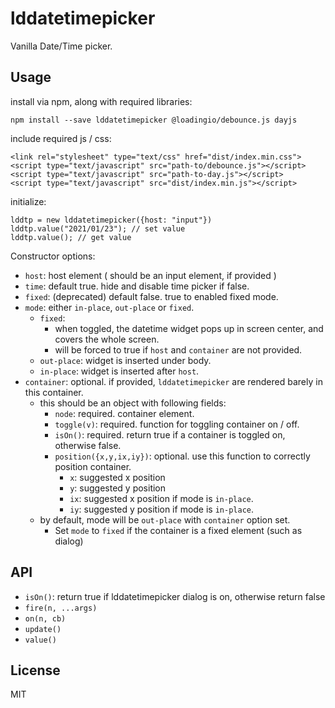 # lddatetimepicker

Vanilla Date/Time picker.


## Usage

install via npm, along with required libraries:

    npm install --save lddatetimepicker @loadingio/debounce.js dayjs


include required js / css:

    <link rel="stylesheet" type="text/css" href="dist/index.min.css">
    <script type="text/javascript" src="path-to/debounce.js"></script>
    <script type="text/javascript" src="path-to-day.js"></script>
    <script type="text/javascript" src="dist/index.min.js"></script>


initialize:

    lddtp = new lddatetimepicker({host: "input"})
    lddtp.value("2021/01/23"); // set value
    lddtp.value(); // get value


Constructor options:

 - `host`: host element ( should be an input element, if provided )
 - `time`: default true. hide and disable time picker if false.
 - `fixed`: (deprecated) default false. true to enabled fixed mode.
 - `mode`: either `in-place`, `out-place` or `fixed`.
   - `fixed`:
     - when toggled, the datetime widget pops up in screen center, and covers the whole screen.
     - will be forced to true if `host` and `container` are not provided.
   - `out-place`: widget is inserted under body.
   - `in-place`: widget is inserted after `host`.
 - `container`: optional. if provided, `lddatetimepicker` are rendered barely in this container.
   - this should be an object with following fields:
     - `node`: required. container element.
     - `toggle(v)`: required. function for toggling container on / off.
     - `isOn()`: required. return true if a container is toggled on, otherwise false.
     - `position({x,y,ix,iy})`: optional. use this function to correctly position container.
       - `x`: suggested x position
       - `y`: suggested y position
       - `ix`: suggested x position if mode is `in-place`.
       - `iy`: suggested y position if mode is `in-place`.
   - by default, mode will be `out-place` with `container` option set.
     - Set `mode` to `fixed` if the container is a fixed element (such as dialog)


## API

 - `isOn()`: return true if lddatetimepicker dialog is on, otherwise return false
 - `fire(n, ...args)`
 - `on(n, cb)`
 - `update()`
 - `value()`


## License

MIT
